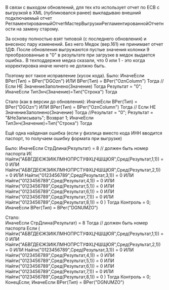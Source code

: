 В связи с выходом обновлений, для тех кто использует отчет по ЕСВ с выгрузкой в XML (публиковался ранее) выкладываю внешний подключаемый отчет  РегламентированныйОтчетМастерВыгрузкиРегламентированнойОтчетности на замену старому.

За основу полностью взят типовой (с последнего обновления) и внесеноc пару изменений. Без него Медок (вер.161) не принимает отчет 1ДФ. 
После обновления выгружаются пустые значения колонки 9 преобразованные в "0" в результате при загрузке в медок выдается ошибка..
В техподдержке медка сказали, что 0 или 1 - это когда корректировка иначе ничего не должно быть.

Поэтому вот такое исправление (кусок кода).
Было:
	ИначеЕсли ВРег(Тип) = ВРег("DGOzn")
		  ИЛИ ВРег(Тип) = ВРег("OznColumn") Тогда
		//<!--Загальний тип "Код 0/1 для ДРФО"-->
		Если НЕ ЗначениеЗаполнено(Значение) Тогда
			Результат = "0";
		ИначеЕсли ТипЗнч(Значение)=Тип("Строка") Тогда


Стало (как в версии до обновления):
	ИначеЕсли ВРег(Тип) = ВРег("DGOzn")
		  ИЛИ ВРег(Тип) = ВРег("OznColumn") Тогда
		//<!--Загальний тип "Код 0/1 для ДРФО"-->
		Если НЕ ЗначениеЗаполнено(Значение) Тогда
			//Результат = "0";
			Результат = "&НеЗаписывать";
			Возврат 1;
		ИначеЕсли ТипЗнч(Значение)=Тип("Строка") Тогда


Ещё одна найденая ошибка (если у физлица вместо кода ИНН вводится паспорт, то получаем ошибку формата при выгрузке)

Было:
			ИначеЕсли    СтрДлина(Результат) = 8
				// должен быть номер паспорта
				И(
				        Найти("АБВГДЕЄЖЗИІКЛМНОПРСТУФХЦЧШЩЮЯ",Сред(Результат,1,1)) = 0
					ИЛИ Найти("АБВГДЕЄЖЗИІКЛМНОПРСТУФХЦЧШЩЮЯ",Сред(Результат,2,1)) = 0 
					ИЛИ Найти("0123456789",Сред(Результат,3,1)) = 0 
					ИЛИ Найти("0123456789",Сред(Результат,4,1)) = 0 
					ИЛИ Найти("0123456789",Сред(Результат,5,1)) = 0 
					ИЛИ Найти("0123456789",Сред(Результат,6,1)) = 0 
					ИЛИ Найти("0123456789",Сред(Результат,7,1)) = 0 
					ИЛИ Найти("0123456789",Сред(Результат,8,1)) = 0
				 ) Тогда
					Контроль = 0;				               
			ИначеЕсли ВРег(Тип) = ВРег("DGNUMZO")


Стало:			
			ИначеЕсли    СтрДлина(Результат) = 8 Тогда
				// должен быть номер паспорта
				Если (
				        Найти("АБВГДЕЄЖЗИІКЛМНОПРСТУФХЦЧШЩЮЯ",Сред(Результат,1,1)) = 0
					ИЛИ Найти("АБВГДЕЄЖЗИІКЛМНОПРСТУФХЦЧШЩЮЯ",Сред(Результат,2,1)) = 0 
					ИЛИ Найти("0123456789",Сред(Результат,3,1)) = 0 
					ИЛИ Найти("0123456789",Сред(Результат,4,1)) = 0 
					ИЛИ Найти("0123456789",Сред(Результат,5,1)) = 0 
					ИЛИ Найти("0123456789",Сред(Результат,6,1)) = 0 
					ИЛИ Найти("0123456789",Сред(Результат,7,1)) = 0 
					ИЛИ Найти("0123456789",Сред(Результат,8,1)) = 0
				 ) Тогда
					Контроль = 0;
				КонецЕсли;
			ИначеЕсли ВРег(Тип) = ВРег("DGNUMZO")

